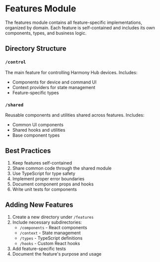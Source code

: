 # Features Module

The features module contains all feature-specific implementations, organized by domain. Each feature is self-contained and includes its own components, types, and business logic.

## Directory Structure

### `/control`
The main feature for controlling Harmony Hub devices. Includes:
- Components for device and command UI
- Context providers for state management
- Feature-specific types

### `/shared`
Reusable components and utilities shared across features. Includes:
- Common UI components
- Shared hooks and utilities
- Base component types

## Best Practices

1. Keep features self-contained
2. Share common code through the shared module
3. Use TypeScript for type safety
4. Implement proper error boundaries
5. Document component props and hooks
6. Write unit tests for components

## Adding New Features

1. Create a new directory under `/features`
2. Include necessary subdirectories:
   - `/components` - React components
   - `/context` - State management
   - `/types` - TypeScript definitions
   - `/hooks` - Custom React hooks
3. Add feature-specific tests
4. Document the feature's purpose and usage
